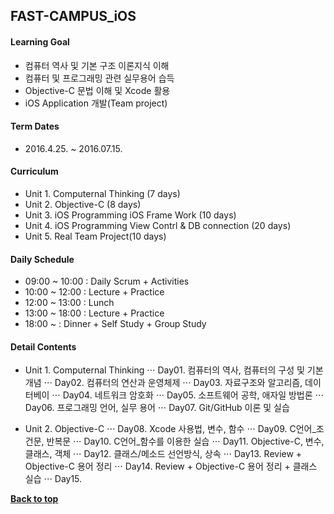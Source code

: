 ## FAST-CAMPUS_iOS


#### Learning Goal
- 컴퓨터 역사 및 기본 구조 이론지식 이해
- 컴퓨터 및 프로그래밍 관련 실무용어 습득
- Objective-C 문법 이해 및 Xcode 활용
- iOS Application 개발(Team project)


#### Term Dates
- 2016.4.25. ~ 2016.07.15.



#### Curriculum
 - Unit 1. Computernal Thinking (7 days)
 - Unit 2. Objective-C (8 days)
 - Unit 3. iOS Programming iOS Frame Work (10 days)
 - Unit 4. iOS Programming View Contrl & DB connection (20 days)
 - Unit 5. Real Team Project(10 days)



#### Daily Schedule
 - 09:00 ~ 10:00 : Daily Scrum + Activities
 - 10:00 ~ 12:00 : Lecture + Practice
 - 12:00 ~ 13:00 : Lunch
 - 13:00 ~ 18:00 : Lecture + Practice
 - 18:00 ~       : Dinner + Self Study + Group Study



#### Detail Contents
- Unit 1. Computernal Thinking
⋅⋅⋅ Day01. 컴퓨터의 역사, 컴퓨터의 구성 및 기본 개념
⋅⋅⋅ Day02. 컴퓨터의 연산과 운영체제
⋅⋅⋅ Day03. 자료구조와 알고리즘, 데이터베이
⋅⋅⋅ Day04. 네트워크 암호화
⋅⋅⋅ Day05. 소프트웨어 공학, 애자일 방법론
⋅⋅⋅ Day06. 프로그래밍 언어, 실무 용어
⋅⋅⋅ Day07. Git/GitHub 이론 및 실습

- Unit 2. Objective-C
⋅⋅⋅ Day08. Xcode 사용법, 변수, 함수
⋅⋅⋅ Day09. C언어_조건문, 반복문
⋅⋅⋅ Day10. C언어_함수를 이용한 실습
⋅⋅⋅ Day11. Objective-C, 변수, 클래스, 객체
⋅⋅⋅ Day12. 클래스/메소드 선언방식, 상속
⋅⋅⋅ Day13. Review + Objective-C 용어 정리
⋅⋅⋅ Day14. Review + Objective-C 용어 정리 + 클래스 실습
⋅⋅⋅ Day15. 

**[Back to top](#table-of-contents)**


